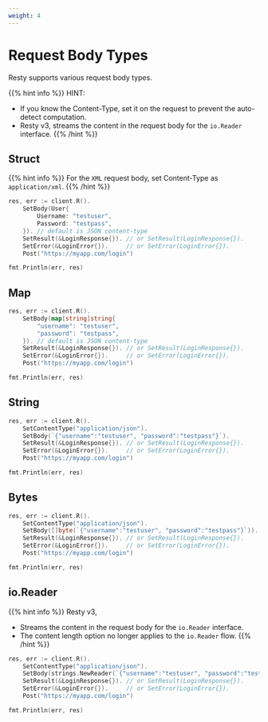 ```yaml
---
weight: 4
---
```


# Request Body Types

Resty supports various request body types.

{{% hint info %}}
HINT:
* If you know the Content-Type, set it on the request to prevent the auto-detect computation.
* Resty v3, streams the content in the request body for the `io.Reader` interface.
{{% /hint %}}

## Struct

{{% hint info %}}
For the `XML` request body, set Content-Type as `application/xml`.
{{% /hint %}}

```go
res, err := client.R().
    SetBody(User{
        Username: "testuser",
        Password: "testpass",
    }). // default is JSON content-type
    SetResult(&LoginResponse{}). // or SetResult(LoginResponse{}).
    SetError(&LoginError{}).     // or SetError(LoginError{}).
    Post("https://myapp.com/login")

fmt.Println(err, res)
```

## Map

```go
res, err := client.R().
    SetBody(map[string]string{
        "username": "testuser",
        "password": "testpass",
    }). // default is JSON content-type
    SetResult(&LoginResponse{}). // or SetResult(LoginResponse{}).
    SetError(&LoginError{}).     // or SetError(LoginError{}).
    Post("https://myapp.com/login")

fmt.Println(err, res)
```

## String

```go
res, err := client.R().
    SetContentType("application/json").
    SetBody(`{"username":"testuser", "password":"testpass"}`).
    SetResult(&LoginResponse{}). // or SetResult(LoginResponse{}).
    SetError(&LoginError{}).     // or SetError(LoginError{}).
    Post("https://myapp.com/login")

fmt.Println(err, res)
```

## Bytes

```go
res, err := client.R().
    SetContentType("application/json").
    SetBody([]byte(`{"username":"testuser", "password":"testpass"}`)).
    SetResult(&LoginResponse{}). // or SetResult(LoginResponse{}).
    SetError(&LoginError{}).     // or SetError(LoginError{}).
    Post("https://myapp.com/login")

fmt.Println(err, res)
```

## io.Reader

{{% hint info %}}
Resty v3,
* Streams the content in the request body for the `io.Reader` interface.
* The content length option no longer applies to the `io.Reader` flow.
{{% /hint %}}

```go
res, err := client.R().
    SetContentType("application/json").
    SetBody(strings.NewReader(`{"username":"testuser", "password":"testpass"}`)).
    SetResult(&LoginResponse{}). // or SetResult(LoginResponse{}).
    SetError(&LoginError{}).     // or SetError(LoginError{}).
    Post("https://myapp.com/login")

fmt.Println(err, res)
```


